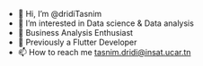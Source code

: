 - 👋 Hi, I’m @dridiTasnim
- 👀 I’m interested in Data science & Data analysis
- 👀 Business Analysis Enthusiast
- 🌱 Previously a Flutter Developer
- 📫 How to reach me tasnim.dridi@insat.ucar.tn


